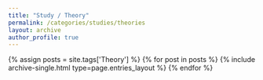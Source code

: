 ```yaml
---
title: "Study / Theory"
permalink: /categories/studies/theories
layout: archive
author_profile: true
---
```


{% assign posts = site.tags['Theory'] %}
{% for post in posts %} 
        {% include archive-single.html type=page.entries_layout %}
{% endfor %}